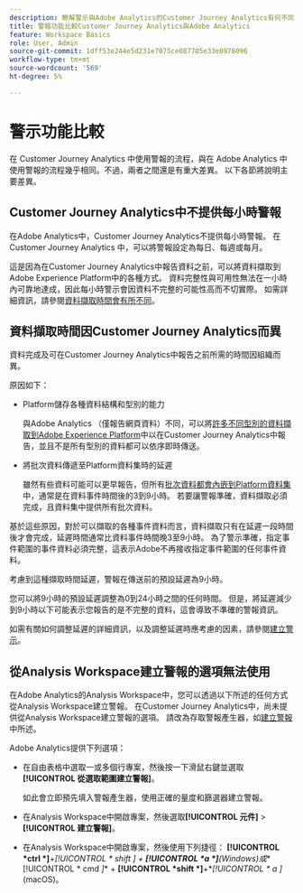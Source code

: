 ```yaml
---
description: 瞭解警示與Adobe Analytics的Customer Journey Analytics有何不同
title: 警報功能比較Customer Journey Analytics與Adobe Analytics
feature: Workspace Basics
role: User, Admin
source-git-commit: 1dff53e244e5d231e7075ce087705e33e0978096
workflow-type: tm+mt
source-wordcount: '569'
ht-degree: 5%

---
```


# 警示功能比較

在 Customer Journey Analytics 中使用警報的流程，與在 Adobe Analytics 中使用警報的流程幾乎相同。不過，兩者之間還是有重大差異。 以下各節將說明主要差異。

## Customer Journey Analytics中不提供每小時警報

在Adobe Analytics中，Customer Journey Analytics不提供每小時警報。 在 Customer Journey Analytics 中，可以將警報設定為每日、每週或每月。

這是因為在Customer Journey Analytics中報告資料之前，可以將資料擷取到Adobe Experience Platform中的各種方式。 資料完整性與可用性無法在一小時內可靠地達成，因此每小時警示會因資料不完整的可能性高而不切實際。 如需詳細資訊，請參閱[資料擷取時間會有所不同](#data-ingestion-times-vary-in-customer-journey-analytics)。

## 資料擷取時間因Customer Journey Analytics而異

資料完成及可在Customer Journey Analytics中報告之前所需的時間因組織而異。

原因如下：

* Platform儲存各種資料結構和型別的能力

  與Adobe Analytics （僅報告網頁資料）不同，可以將[許多不同型別的資料擷取到Adobe Experience Platform](/help/data-ingestion/data-ingestion.md)中以在Customer Journey Analytics中報告，並且不是所有型別的資料都可以依序即時傳送。

* 將批次資料傳遞至Platform資料集時的延遲

  雖然有些資料可能可以更早報告，但所有[批次資料都會內嵌到Platform資料集](/help/data-ingestion/data-ingestion.md#ingest-and-use-batch-data.)中，通常是在資料事件時間後的3到9小時。 若要讓警報準確，資料擷取必須完成，且資料集中提供所有批次資料。<!--3 to 9 hours is a sweet spot, what we are suggesting.  -->

基於這些原因，對於可以擷取的各種事件資料而言，資料擷取只有在延遲一段時間後才會完成，延遲時間通常比資料事件時間晚3至9小時。 為了警示準確，指定事件範圍的事件資料必須完整，這表示Adobe不再接收指定事件範圍的任何事件資料。

考慮到這種擷取時間延遲，警報在傳送前的預設延遲為9小時。

您可以將9小時的預設延遲調整為0到24小時之間的任何時間。 但是，將延遲減少到9小時以下可能表示您報告的是不完整的資料，這會導致不準確的警報資訊。

如需有關如何調整延遲的詳細資訊，以及調整延遲時應考慮的因素，請參閱[建立警示](/help/components/c-intelligent-alerts/alert-builder.md)。

<!-- Starting with "However," the rest of this information should probably go into the actual documentation where we document the option to adjust the delay. -->

## 從Analysis Workspace建立警報的選項無法使用

在Adobe Analytics的Analysis Workspace中，您可以透過以下所述的任何方式從Analysis Workspace建立警報。 在Customer Journey Analytics中，尚未提供從Analysis Workspace建立警報的選項。 請改為存取警報產生器，如[建立警報](/help/components/c-intelligent-alerts/alert-builder.md)中所述。

Adobe Analytics提供下列選項：

* 在自由表格中選取一或多個行專案，然後按一下滑鼠右鍵並選取&#x200B;**[!UICONTROL 從選取範圍建立警報]**。

  如此會立即預先填入警報產生器，使用正確的量度和篩選器建立警報。

* 在Analysis Workspace中開啟專案，然後選取&#x200B;**[!UICONTROL 元件]** > **[!UICONTROL 建立警報]**。

* 在Analysis Workspace中開啟專案，然後使用下列捷徑： **[!UICONTROL *ctrl *]**+**[!UICONTROL * shift *]** + **[!UICONTROL *a *]**(Windows)或**[!UICONTROL * cmd *]** + **[!UICONTROL *shift *]**+**[!UICONTROL * a *]** (macOS)。







